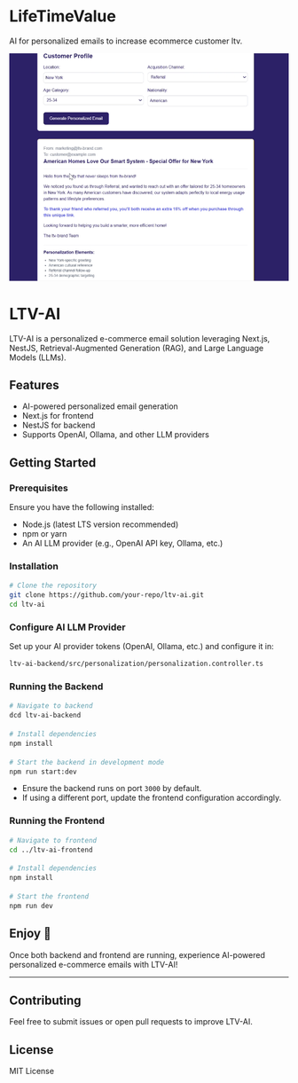 # LifeTimeValue
AI for personalized emails to increase ecommerce customer ltv.

![alt text](https://github.com/Rizvi-Mohammed/LifeTimeValue/blob/main/ltv.PNG?raw=true)


# LTV-AI

LTV-AI is a personalized e-commerce email solution leveraging Next.js, NestJS, Retrieval-Augmented Generation (RAG), and Large Language Models (LLMs).

## Features
- AI-powered personalized email generation
- Next.js for frontend
- NestJS for backend
- Supports OpenAI, Ollama, and other LLM providers

## Getting Started

### Prerequisites
Ensure you have the following installed:
- Node.js (latest LTS version recommended)
- npm or yarn
- An AI LLM provider (e.g., OpenAI API key, Ollama, etc.)

### Installation

```sh
# Clone the repository
git clone https://github.com/your-repo/ltv-ai.git
cd ltv-ai
```

### Configure AI LLM Provider

Set up your AI provider tokens (OpenAI, Ollama, etc.) and configure it in:
```sh
ltv-ai-backend/src/personalization/personalization.controller.ts
```

### Running the Backend

```sh
# Navigate to backend
dcd ltv-ai-backend

# Install dependencies
npm install

# Start the backend in development mode
npm run start:dev
```

- Ensure the backend runs on port `3000` by default.
- If using a different port, update the frontend configuration accordingly.

### Running the Frontend

```sh
# Navigate to frontend
cd ../ltv-ai-frontend

# Install dependencies
npm install

# Start the frontend
npm run dev
```

## Enjoy 🎉
Once both backend and frontend are running, experience AI-powered personalized e-commerce emails with LTV-AI!

---

## Contributing
Feel free to submit issues or open pull requests to improve LTV-AI.

## License
MIT License


